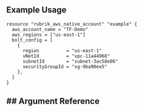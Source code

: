 ## Example Usage


```hcl
resource "rubrik_aws_native_account" "example" {
  aws_account_name = "TF-Demo"
  aws_regions = ["us-east-1"]
  bolt_config = [
    {
      region          = "us-east-1"
      vNetId          = "vpc-11a44968"
      subnetId        = "subnet-3ac58e06"
      securityGroupId = "sg-9ba90ee5"
    },
  ]
}

```


## ## Argument Reference
